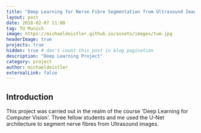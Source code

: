 ```yaml
---
title: "Deep Learning for Nerve Fibre Segmentation from Ultrasound Images"
layout: post
date: 2018-02-07 11:00
tag: TU Munich
image: https://michaeldeistler.github.io/assets/images/tum.jpg
headerImage: true
projects: true
hidden: true # don't count this post in blog pagination
description: "Deep Learning Project"
category: project
author: michaeldeistler
externalLink: false
---
```


## Introduction
This project was carried out in the realm of the course 'Deep Learning for Computer Vision'. Three fellow students and me used the U-Net architecture to segment nerve fibres from Ultrasound images.
